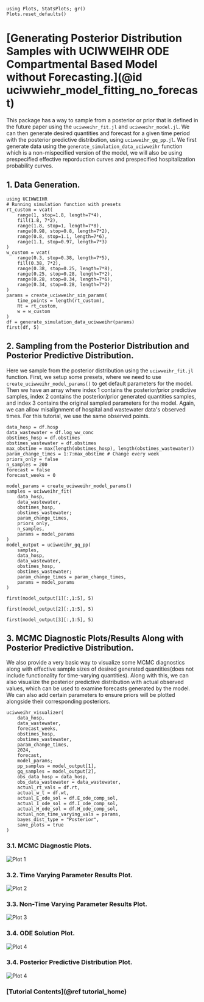 ```@setup tutorial
using Plots, StatsPlots; gr()
Plots.reset_defaults()

```

# [Generating Posterior Distribution Samples with UCIWWEIHR ODE Compartmental Based Model without Forecasting.](@id uciwwiehr_model_fitting_no_forecast)

This package has a way to sample from a posterior or prior that is defined in the future paper using the `uciwweihr_fit.jl` and `uciwweihr_model.jl`.  We can then generate desired quantities and forecast for a given time period with the posterior predictive distribution, using `uciwweihr_gq_pp.jl`.  We first generate data using the `generate_simulation_data_uciwweihr` function which is a non-mispecified version of the model, we will also be using prespecified effective reporduction curves and prespecified hospitalization probability curves.


## 1. Data Generation.

``` @example tutorial
using UCIWWEIHR
# Running simulation function with presets
rt_custom = vcat(
    range(1, stop=1.8, length=7*4),
    fill(1.8, 7*2),
    range(1.8, stop=1, length=7*8),
    range(0.98, stop=0.8, length=7*2),
    range(0.8, stop=1.1, length=7*6),
    range(1.1, stop=0.97, length=7*3)
)
w_custom = vcat(
    range(0.3, stop=0.38, length=7*5),
    fill(0.38, 7*2),
    range(0.38, stop=0.25, length=7*8),
    range(0.25, stop=0.28, length=7*2),
    range(0.28, stop=0.34, length=7*6),
    range(0.34, stop=0.28, length=7*2)
)
params = create_uciwweihr_sim_params(
    time_points = length(rt_custom),
    Rt = rt_custom, 
    w = w_custom
)
df = generate_simulation_data_uciwweihr(params)
first(df, 5)
```

## 2. Sampling from the Posterior Distribution and Posterior Predictive Distribution.

Here we sample from the posterior distribution using the `uciwweihr_fit.jl` function.  First, we setup some presets, where we need to use `create_uciwweihr_model_params()` to get default parameters for the model.  Then we have an array where index 1 contains the posterior/prior predictive samples, index 2 contains the posterior/prior generated quantities samples, and index 3 contains the original sampled parameters for the model.  Again, we can allow misalignment of hospital and wastewater data's observed times.  For this tutorial, we use the same observed points.

``` @example tutorial
data_hosp = df.hosp
data_wastewater = df.log_ww_conc
obstimes_hosp = df.obstimes
obstimes_wastewater = df.obstimes
max_obstime = max(length(obstimes_hosp), length(obstimes_wastewater))
param_change_times = 1:7:max_obstime # Change every week
priors_only = false
n_samples = 200
forecast = false
forecast_weeks = 0

model_params = create_uciwweihr_model_params()
samples = uciwweihr_fit(
    data_hosp,
    data_wastewater,
    obstimes_hosp,
    obstimes_wastewater;
    param_change_times,
    priors_only,
    n_samples,
    params = model_params
)
model_output = uciwweihr_gq_pp(
    samples,
    data_hosp,
    data_wastewater,
    obstimes_hosp,
    obstimes_wastewater;
    param_change_times = param_change_times,
    params = model_params
)

first(model_output[1][:,1:5], 5)
```

``` @example tutorial
first(model_output[2][:,1:5], 5)
```

``` @example tutorial
first(model_output[3][:,1:5], 5)
```

## 3. MCMC Diagnostic Plots/Results Along with Posterior Predictive Distribution.

We also provide a very basic way to visualize some MCMC diagnostics along with effective sample sizes of desired generated quantities(does not include functionality for time-varying quantities).  Along with this, we can also visualize the posterior predictive distribution with actual observed values, which can be used to examine forecasts generated by the model.  We can also add certain parameters to ensure priors will be plotted alongside their corresponding posteriors.

```@example tutorial
uciwweihr_visualizer(
    data_hosp, 
    data_wastewater,
    forecast_weeks,
    obstimes_hosp,
    obstimes_wastewater,
    param_change_times,
    2024,
    forecast,
    model_params;
    pp_samples = model_output[1],
    gq_samples = model_output[2],
    obs_data_hosp = data_hosp,
    obs_data_wastewater = data_wastewater, 
    actual_rt_vals = df.rt, 
    actual_w_t = df.wt, 
    actual_E_ode_sol = df.E_ode_comp_sol,
    actual_I_ode_sol = df.I_ode_comp_sol,
    actual_H_ode_sol = df.H_ode_comp_sol,
    actual_non_time_varying_vals = params,
    bayes_dist_type = "Posterior",
    save_plots = true
)
```

### 3.1. MCMC Diagnostic Plots.

![Plot 1](plots/mcmc_diagnosis_plots.png)

### 3.2. Time Varying Parameter Results Plot.

![Plot 2](plots/mcmc_time_varying_parameter_plots.png)

### 3.3. Non-Time Varying Parameter Results Plot.
![Plot 3](plots/mcmc_nontime_varying_parameter_plots.png)

### 3.4. ODE Solution Plot.
![Plot 4](plots/mcmc_ode_solution_plots.png)

### 3.4. Posterior Predictive Distribution Plot.

![Plot 4](plots/mcmc_pred_parameter_plots.png)


### [Tutorial Contents](@ref tutorial_home)